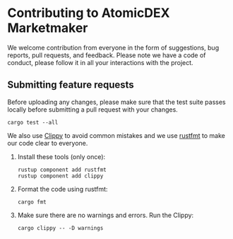 # Contributing to AtomicDEX Marketmaker

We welcome contribution from everyone in the form of suggestions, bug reports, pull requests, and feedback.
Please note we have a code of conduct, please follow it in all your interactions with the project.

## Submitting feature requests

Before uploading any changes, please make sure that the test suite passes locally before submitting a pull request with your changes.

```
cargo test --all
```

We also use [Clippy](https://github.com/rust-lang/rust-clippy) to avoid common mistakes
and we use [rustfmt](https://github.com/rust-lang/rustfmt) to make our code clear to everyone.

1. Install these tools (only once):
    ```
    rustup component add rustfmt
    rustup component add clippy
    ```
1. Format the code using rustfmt:
    ```
    cargo fmt
    ```
1. Make sure there are no warnings and errors. Run the Clippy:
    ```
    cargo clippy -- -D warnings
    ```
